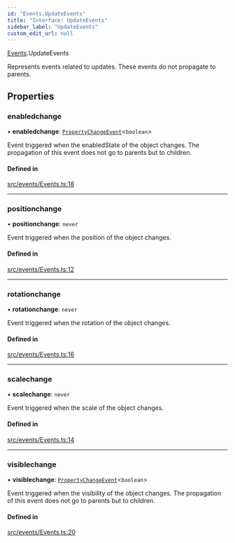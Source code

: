 ```yaml
---
id: "Events.UpdateEvents"
title: "Interface: UpdateEvents"
sidebar_label: "UpdateEvents"
custom_edit_url: null
---
```


[Events](../namespaces/Events.md).UpdateEvents

Represents events related to updates. These events do not propagate to parents.

## Properties

### enabledchange

• **enabledchange**: [`PropertyChangeEvent`](Events.PropertyChangeEvent.md)<`boolean`\>

Event triggered when the enabledState of the object changes. The propagation of this event does not go to parents but to children.

#### Defined in

[src/events/Events.ts:18](https://github.com/agargaro/three.ez/blob/4f6b61c/src/events/Events.ts#L18)

___

### positionchange

• **positionchange**: `never`

Event triggered when the position of the object changes.

#### Defined in

[src/events/Events.ts:12](https://github.com/agargaro/three.ez/blob/4f6b61c/src/events/Events.ts#L12)

___

### rotationchange

• **rotationchange**: `never`

Event triggered when the rotation of the object changes.

#### Defined in

[src/events/Events.ts:16](https://github.com/agargaro/three.ez/blob/4f6b61c/src/events/Events.ts#L16)

___

### scalechange

• **scalechange**: `never`

Event triggered when the scale of the object changes.

#### Defined in

[src/events/Events.ts:14](https://github.com/agargaro/three.ez/blob/4f6b61c/src/events/Events.ts#L14)

___

### visiblechange

• **visiblechange**: [`PropertyChangeEvent`](Events.PropertyChangeEvent.md)<`boolean`\>

Event triggered when the visibility of the object changes. The propagation of this event does not go to parents but to children.

#### Defined in

[src/events/Events.ts:20](https://github.com/agargaro/three.ez/blob/4f6b61c/src/events/Events.ts#L20)
